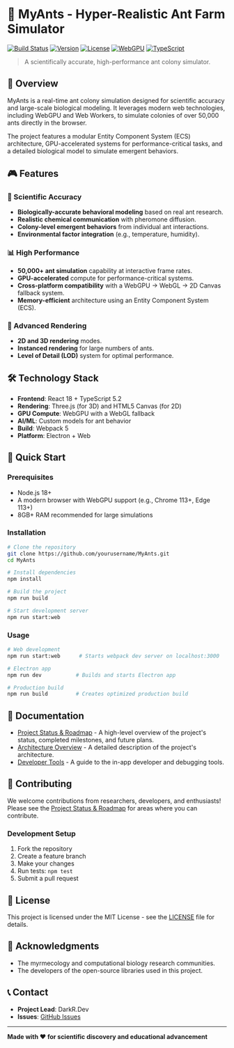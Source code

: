 # 🐜 MyAnts - Hyper-Realistic Ant Farm Simulator

[![Build Status](https://img.shields.io/badge/build-passing-brightgreen)]()
[![Version](https://img.shields.io/badge/version-1.0.0-blue)]()
[![License](https://img.shields.io/badge/license-MIT-green)]()
[![WebGPU](https://img.shields.io/badge/WebGPU-enabled-orange)]()
[![TypeScript](https://img.shields.io/badge/TypeScript-5.2.2-blue)]()

> A scientifically accurate, high-performance ant colony simulator.

## 🌟 Overview

MyAnts is a real-time ant colony simulation designed for scientific accuracy and large-scale biological modeling. It leverages modern web technologies, including WebGPU and Web Workers, to simulate colonies of over 50,000 ants directly in the browser.

The project features a modular Entity Component System (ECS) architecture, GPU-accelerated systems for performance-critical tasks, and a detailed biological model to simulate emergent behaviors.

## 🎮 Features

### 🔬 Scientific Accuracy
- **Biologically-accurate behavioral modeling** based on real ant research.
- **Realistic chemical communication** with pheromone diffusion.
- **Colony-level emergent behaviors** from individual ant interactions.
- **Environmental factor integration** (e.g., temperature, humidity).

### 📊 High Performance
- **50,000+ ant simulation** capability at interactive frame rates.
- **GPU-accelerated** compute for performance-critical systems.
- **Cross-platform compatibility** with a WebGPU -> WebGL -> 2D Canvas fallback system.
- **Memory-efficient** architecture using an Entity Component System (ECS).

### 🎨 Advanced Rendering
- **2D and 3D rendering** modes.
- **Instanced rendering** for large numbers of ants.
- **Level of Detail (LOD)** system for optimal performance.

## 🛠️ Technology Stack

- **Frontend**: React 18 + TypeScript 5.2
- **Rendering**: Three.js (for 3D) and HTML5 Canvas (for 2D)
- **GPU Compute**: WebGPU with a WebGL fallback
- **AI/ML**: Custom models for ant behavior
- **Build**: Webpack 5
- **Platform**: Electron + Web

## 🚀 Quick Start

### Prerequisites
- Node.js 18+
- A modern browser with WebGPU support (e.g., Chrome 113+, Edge 113+)
- 8GB+ RAM recommended for large simulations

### Installation

```bash
# Clone the repository
git clone https://github.com/yourusername/MyAnts.git
cd MyAnts

# Install dependencies
npm install

# Build the project
npm run build

# Start development server
npm run start:web
```

### Usage

```bash
# Web development
npm run start:web      # Starts webpack dev server on localhost:3000

# Electron app
npm run dev           # Builds and starts Electron app

# Production build
npm run build         # Creates optimized production build
```

## 📖 Documentation

- [Project Status & Roadmap](./PROJECT_STATUS.md) - A high-level overview of the project's status, completed milestones, and future plans.
- [Architecture Overview](./ant_farm_architecture.md) - A detailed description of the project's architecture.
- [Developer Tools](./DEVELOPER_TOOLS.md) - A guide to the in-app developer and debugging tools.

## 🤝 Contributing

We welcome contributions from researchers, developers, and enthusiasts! Please see the [Project Status & Roadmap](./PROJECT_STATUS.md) for areas where you can contribute.

### Development Setup
1. Fork the repository
2. Create a feature branch
3. Make your changes
4. Run tests: `npm test`
5. Submit a pull request

## 📄 License

This project is licensed under the MIT License - see the [LICENSE](LICENSE) file for details.

## 🙏 Acknowledgments

- The myrmecology and computational biology research communities.
- The developers of the open-source libraries used in this project.

## 📞 Contact

- **Project Lead**: DarkR.Dev
- **Issues**: [GitHub Issues](https://github.com/yourusername/MyAnts/issues)

---

**Made with ❤️ for scientific discovery and educational advancement**
